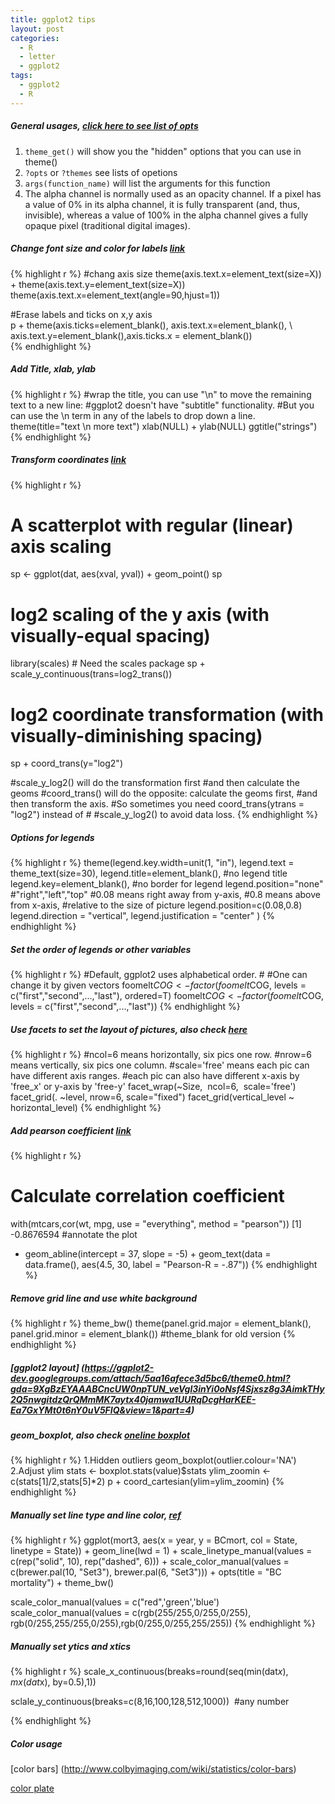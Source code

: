 ```yaml
---
title: ggplot2 tips
layout: post
categories:
  - R
  - letter
  - ggplot2
tags:
  - ggplot2
  - R
---
```


##### General usages, [click here to see list of opts](https://github.com/hadley/ggplot2/wiki/+opts%28%29-List)

1. `theme_get()` will show you the "hidden" options that you can use in theme()
2. `?opts` or `?themes` see lists of opetions
3. `args(function_name)` will list the arguments for this function
4. The alpha channel is normally used as an opacity channel. If a pixel has a value of 0% in its alpha channel, it is fully transparent (and, thus, invisible), whereas a value of 100% in the alpha channel gives a fully opaque pixel (traditional digital images).


##### Change font size and color for labels [link](http://stackoverflow.com/questions/3864535/how-can-i-add-a-subtitle-and-change-the-font-size-of-ggplot-plots-in-r)

{% highlight r %}
#chang axis size
theme(axis.text.x=element_text(size=X)) + theme(axis.text.y=element_text(size=X))
theme(axis.text.x=element_text(angle=90,hjust=1))

#Erase labels and ticks on x,y axis  
p + theme(axis.ticks=element\_blank(), axis.text.x=element\_blank(), \  
axis.text.y=element\_blank(),axis.ticks.x = element\_blank())  
{% endhighlight %}

##### Add Title, xlab, ylab

{% highlight r %}
#wrap the title, you can use "\n" to move the remaining text to a new line:
#ggplot2 doesn't have "subtitle" functionality. 
#But you can use the \n term in any of the labels to drop down a line.
theme(title="text \n more text")
xlab(NULL) + ylab(NULL)
ggtitle("strings")
{% endhighlight %}

##### Transform coordinates [link](http://wiki.stdout.org/rcookbook/Graphs/Axes%20%28ggplot2%29/#axis-transformations-log-sqrt-etc)

{% highlight r %}
# A scatterplot with regular (linear) axis scaling
sp <- ggplot(dat, aes(xval, yval)) + geom_point()
sp

# log2 scaling of the y axis (with visually-equal spacing)
library(scales) # Need the scales package
sp + scale_y_continuous(trans=log2_trans())

# log2 coordinate transformation (with visually-diminishing spacing)
sp + coord_trans(y="log2")

#scale_y_log2() will do the transformation first 
#and then calculate the geoms
#coord_trans() will do the opposite: calculate the geoms first, 
#and then transform the axis.
#So sometimes you need coord_trans(ytrans = "log2") instead of #
#scale_y_log2() to avoid data loss.
{% endhighlight %}

##### Options for legends

{% highlight r %}
theme(legend.key.width=unit(1, "in"),
legend.text = theme_text(size=30),
legend.title=element_blank(), #no legend title
legend.key=element_blank(), #no border for legend
legend.position="none"  #"right","left","top"
#0.08 means right away from y-axis, 
#0.8 means above from x-axis, 
#relative to the size of picture
legend.position=c(0.08,0.8) 
legend.direction = "vertical",
legend.justification = "center"
)
{% endhighlight %}

##### Set the order of legends or other variables

{% highlight r %}
#Default, ggplot2 uses alphabetical order. #
#One can change it by given vectors
foomelt$COG <- factor(foomelt$COG, levels = c("first","second",...,"last"), ordered=T)
foomelt$COG <- factor(foomelt$COG, levels = c("first","second",...,"last"))
{% endhighlight %}

##### Use facets to set the layout of pictures, also check [here](http://stackoverflow.com/questions/1532535/showing-multiple-axis-labels-using-ggplot2-with-facet-wrap-in-r)

{% highlight r %}
#ncol=6 means horizontally, six pics one row.
#nrow=6 means vertically, six pics one column.
#scale='free' means each pic can have different axis ranges.
#each pic can also have different x-axis by 'free_x' or y-axis by 'free-y'
facet_wrap(~Size,  ncol=6,  scale='free')   
facet_grid(. ~level, nrow=6, scale="fixed")
facet_grid(vertical_level ~ horizontal_level)
{% endhighlight %}

##### Add pearson coefficient [link](http://stackoverflow.com/questions/2050610/creating-a-facet-wrap-plot-with-ggplot2-with-different-annotations-in-each-plot)

{% highlight r %}
# Calculate correlation coefficient
with(mtcars,cor(wt, mpg, use = "everything", method = "pearson"))
[1] -0.8676594
#annotate the plot
+ geom_abline(intercept = 37, slope = -5) + 
geom_text(data = data.frame(), aes(4.5, 30, label = "Pearson-R = -.87"))
{% endhighlight %}

##### Remove grid line and use white background

{% highlight r %}
theme_bw()
theme(panel.grid.major = element_blank(), 
panel.grid.minor = element_blank())
#theme_blank for old version
{% endhighlight %}

##### [ggplot2 layout] (https://ggplot2-dev.googlegroups.com/attach/5aa16afece3d5bc6/theme0.html?gda=9XgBzEYAAABCncUW0npTUN_veVgl3inYi0oNsf4Sjxsz8g3AimkTHy2Q5nwgitdzQrQMmMK7aytx40jamwa1UURqDcgHarKEE-Ea7GxYMt0t6nY0uV5FIQ&view=1&part=4)

##### geom_boxplot, also check [oneline boxplot](https://github.com/Tong-Chen/Plot/blob/master/boxplot.onefile.sh)

{% highlight r %}
1.Hidden outliers
geom_boxplot(outlier.colour='NA')
2.Adjust ylim
stats <- boxplot.stats(value)$stats
ylim_zoomin <- c(stats[1]/2,stats[5]*2)
p + coord_cartesian(ylim=ylim_zoomin)
{% endhighlight %}

##### Manually set line type and line color, [ref](http://stackoverflow.com/questions/11344561/controlling-line-color-and-line-type-in-ggplot-legend)

{% highlight r %}
ggplot(mort3, aes(x = year, y = BCmort, col = State, linetype = State)) +
  geom_line(lwd = 1) +
  scale_linetype_manual(values = c(rep("solid", 10), rep("dashed", 6))) +
  scale_color_manual(values = c(brewer.pal(10, "Set3"), brewer.pal(6, "Set3"))) +
  opts(title = "BC mortality") +
  theme_bw()

scale_color_manual(values = c("red",'green','blue')
scale_color_manual(values = c(rgb(255/255,0/255,0/255),
  rgb(0/255,255/255,0/255),rgb(0/255,0/255,255/255))
{% endhighlight %}

##### Manually set ytics and xtics

{% highlight r %}
scale_x_continuous(breaks=round(seq(min(dat$x), mx(dat$x), by=0.5),1))

sclale_y_continuous(breaks=c(8,16,100,128,512,1000))  #any number

{% endhighlight %}


##### Color usage

[color bars] (http://www.colbyimaging.com/wiki/statistics/color-bars)

[color plate](http://www.r-bloggers.com/define-intermediate-color-steps-for-colorramppalette/)

